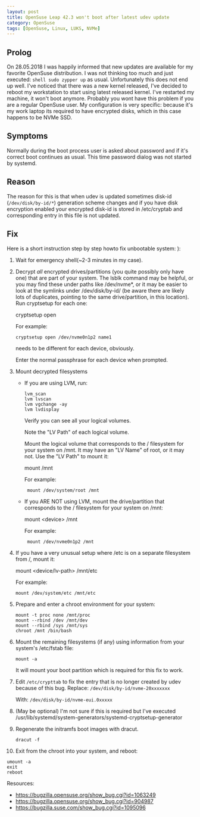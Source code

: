 ```yaml
---
layout: post
title: OpenSuse Leap 42.3 won't boot after latest udev update
category: OpenSuse
tags: [OpenSuse, Linux, LUKS, NVMe]
---
```


## Prolog 

On 28.05.2018 I was happily informed that new updates are available for my favorite
OpenSuse distribution. I was not thinking too much and just executed:
```shell sudo zypper up``` as usual. Unfortunately this does not end up well.
I've noticed that there was a new kernel released, I've decided to reboot my workstation
to start using latest released kernel.
I've restarted my machine, it won't boot anymore. Probably you wont 
have this problem if you are a regular OpenSuse user. My configuration is very specific: because it's 
my work laptop its required to have encrypted disks, which in this case happens to be NVMe SSD.


## Symptoms
Normally during the boot process user is asked about password and if it's correct boot continues as
usual. This time password dialog was not started by systemd.


## Reason

The reason for this is that when udev is updated sometimes disk-id (```/dev/disk/by-id/*```) generation scheme
changes and if you have disk encryption enabled your encrypted disk-id is stored in /etc/cryptab and corresponding entry
in this file is not updated. 


## Fix

Here is a short instruction step by step howto fix unbootable system:
):
1. Wait for emergency shell(~2-3 minutes in my case).

2. Decrypt *all* encrypted drives/partitions (you quite possibly only have one) that are part of your system. The lsblk command may be helpful, or you may find these under paths like /dev/nvme*, or it may be easier to look at the symlinks under /dev/disk/by-id/ (be aware there are likely lots of duplicates, pointing to the same drive/partition, in this location). Run cryptsetup for each one:

   cryptsetup open <device> <some-unique-name>

   For example:

   ```cryptsetup open /dev/nvme0n1p2 name1```

    <some-unique-name> needs to be different for each device, obviously. 

    Enter the normal passphrase for each device when prompted.

3. Mount decrypted filesystems
   * If you are using LVM, run:
     ```
     lvm_scan
     lvm lvscan
     lvm vgchange -ay
     lvm lvdisplay
     ```
     
     Verify you can see all your logical volumes.

     Note the "LV Path" of each logical volume.

     Mount the logical volume that corresponds to the / filesystem for your system on /mnt. It may have an "LV Name" of root, or it may not. Use the "LV Path" to mount it:

     mount <lv-path> /mnt

     For example:

     ```
      mount /dev/system/root /mnt
     ```

   * If you ARE NOT using LVM, mount the drive/partition that corresponds to the / filesystem for your system on /mnt:

     mount \<device\> /mnt

      For example:
     ```
      mount /dev/nvme0n1p2 /mnt
     ```
4. If you have a very unusual setup where /etc is on a separate filesystem from /, mount it:

   mount <device/lv-path> /mnt/etc

   For example:
   ```
   mount /dev/system/etc /mnt/etc
   ```
5. Prepare and enter a chroot environment for your system:
   ```
   mount -t proc none /mnt/proc
   mount --rbind /dev /mnt/dev
   mount --rbind /sys /mnt/sys
   chroot /mnt /bin/bash
   ```
6. Mount the remaining filesystems (if any) using information from your system's /etc/fstab file:

   ```
   mount -a
   ```
   It will mount your boot partition which is required for this fix to work.

7. Edit `/etc/crypttab` to fix the entry that is no longer created by udev because of this bug.
  Replace:
  `/dev/disk/by-id/nvme-20xxxxxxx`

   With: `/dev/disk/by-id/nvme-eui.0xxxxx`

8. (May be optional) I'm not sure if this is required but I've executed /usr/lib/systemd/system-generators/systemd-cryptsetup-generator

9. Regenerate the initramfs boot images with dracut.

   ```
   dracut -f
   ```
10. Exit from the chroot into your system, and reboot:
   ```
   umount -a
   exit
   reboot
   ```
   

Resources:
* https://bugzilla.opensuse.org/show_bug.cgi?id=1063249
* https://bugzilla.opensuse.org/show_bug.cgi?id=904987
* https://bugzilla.suse.com/show_bug.cgi?id=1095096
